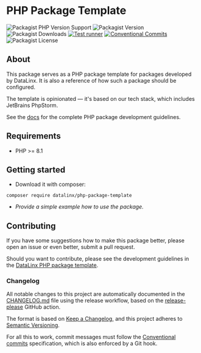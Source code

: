 # PHP Package Template

![Packagist PHP Version Support](https://img.shields.io/packagist/php-v/datalinx/php-package-template)
![Packagist Version](https://img.shields.io/packagist/v/datalinx/php-package-template)
![Packagist Downloads](https://img.shields.io/packagist/dt/datalinx/php-package-template)
[![Test runner](https://github.com/DataLinx/php-package-template/actions/workflows/test-runner.yml/badge.svg)](https://github.com/DataLinx/php-package-template/actions/workflows/test-runner.yml)
[![Conventional Commits](https://img.shields.io/badge/Conventional%20Commits-1.0.0-%23FE5196?logo=conventionalcommits&logoColor=white)](https://conventionalcommits.org)
![Packagist License](https://img.shields.io/packagist/l/datalinx/php-package-template)

## About
This package serves as a PHP package template for packages developed by DataLinx. It is also a reference of how such a package should be configured.

The template is opinionated — it's based on our tech stack, which includes JetBrains PhpStorm.

See the [docs](docs/Documentation.md) for the complete PHP package development guidelines. 

## Requirements
- PHP >= 8.1

## Getting started
* Download it with composer:
```shell
composer require datalinx/php-package-template
````
* _Provide a simple example how to use the package._

## Contributing
If you have some suggestions how to make this package better, please open an issue or even better, submit a pull request.

Should you want to contribute, please see the development guidelines in the [DataLinx PHP package template](https://github.com/DataLinx/php-package-template).

### Changelog
All notable changes to this project are automatically documented in the [CHANGELOG.md](CHANGELOG.md) file using the release workflow, based on the [release-please](https://github.com/googleapis/release-please) GitHub action.

The format is based on [Keep a Changelog](https://keepachangelog.com/en/1.0.0/),
and this project adheres to [Semantic Versioning](https://semver.org/spec/v2.0.0.html).

For all this to work, commit messages must follow the [Conventional commits](https://www.conventionalcommits.org/) specification, which is also enforced by a Git hook.
